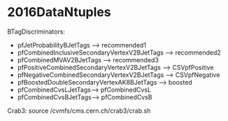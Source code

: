 # 2016DataNtuples

BTagDiscriminators:
- pfJetProbabilityBJetTags --> recommended1
- pfCombinedInclusiveSecondaryVertexV2BJetTags --> recommended2
- pfCombinedMVAV2BJetTags --> recommended3
- pfPositiveCombinedSecondaryVertexV2BJetTags --> CSVpfPositive
- pfNegativeCombinedSecondaryVertexV2BJetTags --> CSVpfNegative
- pfBoostedDoubleSecondaryVertexAK8BJetTags -->  boosted
- pfCombinedCvsLJetTags--> pfCombinedCvsL
- pfCombinedCvsBJetTags--> pfCombinedCvsB

Crab3:
source /cvmfs/cms.cern.ch/crab3/crab.sh
